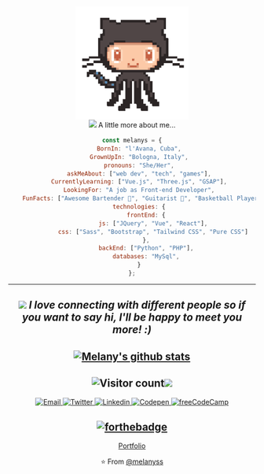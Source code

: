 <!-- <img src="https://github.com/melanyss/melanyss/blob/main/banner.png"></a> -->
<div align="center">
<img align='center' src="https://raw.githubusercontent.com/iCharlesZ/FigureBed/master/img/octocat.gif" width="230">
    <br>
<img src="https://media.giphy.com/media/VgCDAzcKvsR6OM0uWg/giphy.gif" width="50"> A little more about me...  
    
```javascript
const melanys = {
    BornIn: "l'Avana, Cuba",
    GrownUpIn: "Bologna, Italy",
    pronouns: "She/Her",
    askMeAbout: ["web dev", "tech", "games"],
    CurrentlyLearning: ["Vue.js", "Three.js", "GSAP"],
    LookingFor: "A job as Front-end Developer",
    FunFacts: ["Awesome Bartender 🍹", "Guitarist 🎸", "Basketball Player 🏀"],
    technologies: {
        frontEnd: {
            js: ["JQuery", "Vue", "React"],
            css: ["Sass", "Bootstrap", "Tailwind CSS", "Pure CSS"]
        },
        backEnd: ["Python", "PHP"],
        databases: "MySql",
    }
};
```
---
<img src="https://media.giphy.com/media/LnQjpWaON8nhr21vNW/giphy.gif" width="60"> <em><b>I love connecting with different people</b> so if you want to say <b>hi, I'll be happy to meet you more!</b> :)</em>
---

## [![Melany's github stats](https://github-readme-stats.vercel.app/api?username=melanyss)](https://github.com/melanyss/github-readme-stats)
## ![Visitor count](https://visitor-badge.laobi.icu/badge?page_id=melanyss.melanyss)<img src="https://media.giphy.com/media/dxn6fRlTIShoeBr69N/giphy.gif" width="30">

<p align="center">
    <a href="mailto:melanyss@pm.me" target="_blank">
        <img src="https://img.icons8.com/fluent/48/000000/email.png" alt="Email" width="70px" height="70px" style="img:hover {-webkit-transform: scale(1.1);
  transform: scale(1.1);}">
    </a>
    <a href="https://twitter.com/MelanysFT" target="_blank">
        <img src="https://img.icons8.com/cute-clipart/64/000000/twitter.png" alt="Twitter" width="70px" height="70px" style="img:hover {-webkit-transform: scale(1.1);
  transform: scale(1.1);}">
    </a>
    <a href="https://www.linkedin.com/in/melanysft/" target="_blank">
        <img src="https://img.icons8.com/cute-clipart/64/000000/linkedin.png" alt="Linkedin" width="70px" height="70px" style="img:hover {-webkit-transform: scale(1.1);
  transform: scale(1.1);}">
    </a>
    <a href="https://codepen.io/melanys/" target="_blank">
        <img src="https://img.icons8.com/ios-filled/50/000000/codepen.png" alt="Codepen" width="70px" height="70px" style="img:hover {-webkit-transform: scale(1.1);
  transform: scale(1.1);}">
    </a>
    <a href="https://www.freecodecamp.org/melanys" target="_blank">
        <img src="https://api.iconify.design/simple-icons:freecodecamp.svg" alt="freeCodeCamp" width="70px" height="70px" style="img:hover {-webkit-transform: scale(1.1);
  transform: scale(1.1);}">
    </a></p>

## [![forthebadge](https://forthebadge.com/images/badges/built-with-love.svg)](https://forthebadge.com)

<a target="_blank" href="https://melanyss.github.io">Portfolio</a>
    
⭐️ From [@melanyss](https://github.com/melanyss)


</div>
